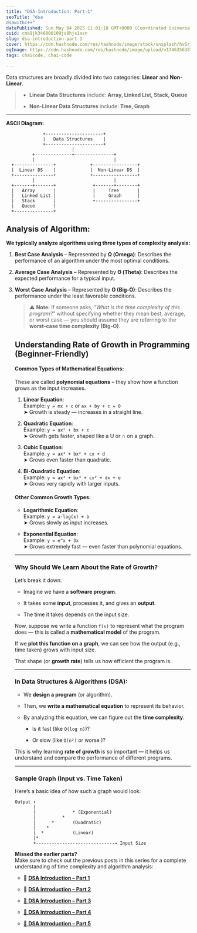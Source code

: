```yaml
---
title: "DSA-Introduction: Part-1"
seoTitle: "dsa
dsawithc++"
datePublished: Sun May 04 2025 11:01:18 GMT+0000 (Coordinated Universal Time)
cuid: cma9jk346000109js0hjs1asn
slug: dsa-introduction-part-1
cover: https://cdn.hashnode.com/res/hashnode/image/stock/unsplash/hvSr_CVecVI/upload/b875ed70ef289770c0644830bc6fc931.jpeg
ogImage: https://cdn.hashnode.com/res/hashnode/image/upload/v1746356387151/872640c3-b676-48bf-a50b-6fa54d01eb0c.jpeg
tags: chaicode, chai-code

---
```


Data structures are broadly divided into two categories: **Linear** and **Non-Linear**.

> * **Linear Data Structures** include: **Array, Linked List, Stack, Queue**
>     
> * **Non-Linear Data Structures** include: **Tree, Graph**
>     

---

**ASCII Diagram:**

```plaintext
              +----------------------+
              |   Data Structures    |
              +----------------------+
                         |
          +--------------+---------------+
          |                              |
  +---------------+             +-----------------+
  |  Linear DS    |             |  Non-Linear DS  |
  +---------------+             +-----------------+
          |                              |
  +-------+-------+              +-------+--------+
  |   Array       |              |     Tree       |
  |   Linked List |              |     Graph      |
  |   Stack       |              +----------------+
  |   Queue       |
  +---------------+
```

## Analysis of Algorithm:

**We typically analyze algorithms using three types of complexity analysis:**

1. **Best Case Analysis** – Represented by **Ω (Omega)**: Describes the performance of an algorithm under the most optimal conditions.
    
2. **Average Case Analysis** – Represented by **Θ (Theta)**: Describes the expected performance for a typical input.
    
3. **Worst Case Analysis** – Represented by **O (Big-O)**: Describes the performance under the least favorable conditions.
    
    > ⚠️ **Note:** If someone asks, *"What is the time complexity of this program?"* without specifying whether they mean best, average, or worst case — you should assume they are referring to the **worst-case time complexity (Big-O)**.
    
    ## Understanding Rate of Growth in Programming (Beginner-Friendly)
    
    #### Common Types of Mathematical Equations:
    
    These are called **polynomial equations** – they show how a function grows as the input increases.
    
    1. **Linear Equation**:  
        Example: `y = mx + c` or `ax + by + c = 0`  
        ➤ Growth is steady — increases in a straight line.
        
    2. **Quadratic Equation**:  
        Example: `y = ax² + bx + c`  
        ➤ Growth gets faster, shaped like a U or ∩ on a graph.
        
    3. **Cubic Equation**:  
        Example: `y = ax³ + bx² + cx + d`  
        ➤ Grows even faster than quadratic.
        
    4. **Bi-Quadratic Equation**:  
        Example: `y = ax⁴ + bx³ + cx² + dx + e`  
        ➤ Grows very rapidly with larger inputs.
        
    
    #### Other Common Growth Types:
    
    * **Logarithmic Equation**:  
        Example: `y = a·log(x) + b`  
        ➤ Grows slowly as input increases.
        
    * **Exponential Equation**:  
        Example: `y = e^x + 3x`  
        ➤ Grows extremely fast — even faster than polynomial equations.
        
    
    ---
    
    ### Why Should We Learn About the Rate of Growth?
    
    Let’s break it down:
    
    * Imagine we have a **software program**.
        
    * It takes some **input**, processes it, and gives an **output**.
        
    * The time it takes depends on the input size.
        
    
    Now, suppose we write a function `f(x)` to represent what the program does — this is called a **mathematical model** of the program.
    
    If we **plot this function on a graph**, we can see how the output (e.g., time taken) grows with input size.
    
    That shape (or **growth rate**) tells us how efficient the program is.
    
    ---
    
    ### In Data Structures & Algorithms (DSA):
    
    * We **design a program** (or algorithm).
        
    * Then, we **write a mathematical equation** to represent its behavior.
        
    * By analyzing this equation, we can figure out the **time complexity**.
        
        * Is it fast (like `O(log n)`)?
            
        * Or slow (like `O(n²)` or worse )?
            
    
    This is why learning **rate of growth** is so important — it helps us understand and compare the performance of different programs.
    
    ---
    
    ### Sample Graph (Input vs. Time Taken)
    
    Here’s a basic idea of how such a graph would look:
    
    ```plaintext
    Output ↑
           |
           |              * (Exponential)
           |          *
           |      *       (Quadratic)
           |    *
           |  *           (Linear)
           |*  
           +------------------------------→ Input Size
    ```
    
    **Missed the earlier parts?**  
    Make sure to check out the previous posts in this series for a complete understanding of time complexity and algorithm analysis:
    
    * 🔗 [**DSA Introduction – Part 1**](https://hashnode.com/post/cma9jk346000109js0hjs1asn)
        
    * 🔗 [**DSA Introduction – Part 2**](https://hashnode.com/post/cma9julja000s08l79cy8cp0i)
        
    * [🔗 **DSA Introduction – Part 3**](https://hashnode.com/post/cma9koi9f000109lefmpb3mbg)
        
    * [🔗 **DSA Introduction – Part 4**](https://hashnode.com/post/cma9llwhm000908i90axfe77y)
        
    * [🔗 **DSA Introduction – Part 5**](https://hashnode.com/post/cma9mbtsz000308ld0zenbqix)